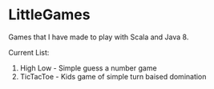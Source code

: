 LittleGames
===========

Games that I have made to play with Scala and Java 8.

Current List:
1) High Low  - Simple guess a number game
2) TicTacToe - Kids game of simple turn baised domination